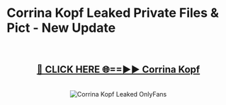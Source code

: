 # Corrina Kopf Leaked Private Files & Pict - New Update
<br>
<div align="center">
<h2><a href="https://mediafilles.blogspot.com/?title=Corrina_Kopf" rel="nofollow">🔴 CLICK HERE 🌐==►► Corrina Kopf</a></h2>
<br>
<a href="https://mediafilles.blogspot.com/?title=Corrina_Kopf" rel="nofollow" data-target="animated-image.originalLink"><img src="https://i.ibb.co.com/WyWwxjT/player-gif2.gif" alt="Corrina Kopf Leaked OnlyFans" style="max-width: 100%; display: inline-block;" data-target="animated-image.originalImage"></a>
</div>
<br>